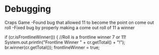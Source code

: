 # Debugging

Craps Game
-Found bug that allowed 11 to become the point on come out roll
-Fixed bug by properly making a come out roll of 11 a winner

if (cr.isFrontlineWinner()) {
				//Roll is a frontline winner 7 or 11!
				System.out.println("Frontline Winner " + cr.getTotal() + "!");
				br.winner(cr.getTotal());
				frontlineWinner = true;
